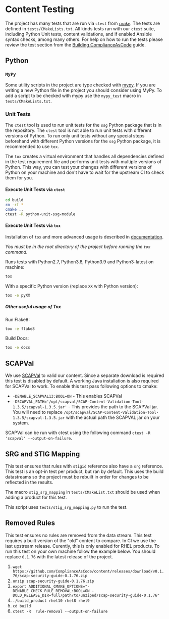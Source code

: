 # Content Testing

The project has many tests that are run via `ctest` from [`cmake`](https://cmake.org/).
The tests are defined in `tests/CMakeLists.txt`.
All kinds tests ran with our `ctest` suite, including Python Unit tests, content validations, and if enabled Ansible syntax checks, among many others.
For help on how to run the tests please review the test section from the [Building ComplianceAsCode](02_building_complianceascode) guide.

## Python

### `MyPy`

Some utility scripts in the project are type checked with [mypy](http://mypy-lang.org/).
If you are writing a new Python file in the project you should consider using MyPy.
To add a script to be checked with mypy use the `mypy_test` macro in `tests/CMakeLists.txt`.

### Unit Tests

The `ctest` tool is used to run unit tests for the `ssg` Python package that is in the repository.
The `ctest` tool is not able to run unit tests with different versions of Python.
To run only unit tests without any special steps beforehand with different Python versions for the `ssg` Python package, it is recommended to use `tox`.

The `tox` creates a virtual environment that handles all dependencies defined in the test requirement file and performs unit tests with multiple versions of Python.
This way, you can test your changes with different versions of Python on your machine and don't have to wait for the upstream CI to check them for you.

#### Execute Unit Tests via `ctest`

```bash
cd build
rm -rf *
cmake ..
ctest -R python-unit-ssg-module
```

#### Execute Unit Tests via `tox`

Installation of `tox` and more advanced usage is described in [documentation](https://tox.wiki/en/4.11.3/).

*You must be in the root directory of the project before running the `tox` command.*

Runs tests with Python2.7, Python3.8, Python3.9 and Python3-latest on machine:

```bash
tox
```

With a specific Python version (replace `XX` with Python version):

```bash
tox -e pyXX
```

##### Other useful usage of Tox

Run Flake8:

```bash
tox -e flake8
```

Build Docs:

```bash
tox -e docs
```

## SCAPVal

We use [SCAPVal](https://csrc.nist.gov/Projects/scap-validation-program/Validation-Test-Content) to valid our content.
Since a separate download is required this test is disabled by default.
A working Java installation is also required for SCAPVal to work.
To enable this test pass following options to cmake:

* `-DENABLE_SCAPVAL13:BOOL=ON` - This enables SCAPVal
* `-DSCAPVAL_PATH='/opt/scapval/SCAP-Content-Validation-Tool-1.3.5/scapval-1.3.5.jar'` - This provides the path to the SCAPVal jar.
You will need to replace `/opt/scapval/SCAP-Content-Validation-Tool-1.3.5/scapval-1.3.5.jar` with the actual path the SCAPVAL jar on your system.

SCAPVal can be run with ctest using the following command `ctest -R 'scapval' --output-on-failure`.

## SRG and STIG Mapping
This test ensures that rules with `stigid` reference also have a `srg` reference.
This test is an opt-in test per product, but ran by default.
This uses the build datastreams so the project must be rebuilt in order for changes to be reflected in the results.

The macro `stig_srg_mapping` in `tests/CMakeList.txt` should be used when adding a product for this test.

This script uses `tests/stig_srg_mapping.py` to run the test.

## Removed Rules
This test ensures no rules are removed from the data stream.
This test requires a built version of the "old" content to compare.
In CI we use the last upstream release.
Curently, this is only enabled for RHEL products.
To run this test on your own machine follow the example below.
You should replace `0.1.76` with the latest release of the project.

1. `wget https://github.com/ComplianceAsCode/content/releases/download/v0.1.76/scap-security-guide-0.1.76.zip`
1. `unzip scap-security-guide-0.1.76.zip`
1. `export ADDITIONAL_CMAKE_OPTIONS="-DENABLE_CHECK_RULE_REMOVAL:BOOL=ON -DOLD_RELEASE_DIR=full/path/to/unziped/scap-security-guide-0.1.76"`
1. `./build_product rhel10 rhel8 rhel9`
1. `cd build`
1. `ctest -R  rule-removal --output-on-failure`
